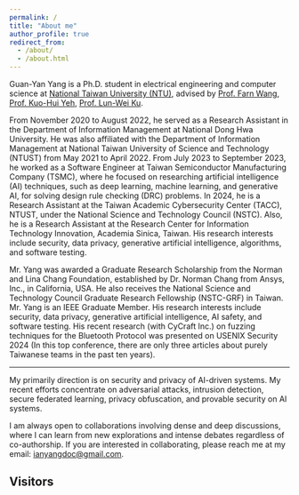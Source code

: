 ```yaml
---
permalink: /
title: "About me"
author_profile: true
redirect_from:
  - /about/
  - /about.html
---
```


<!-- > [My publication list](https://scholar.google.com/citations?user=R1mNI8QAAAAJ&hl=en) -->

Guan-Yan Yang is a Ph.D. student in electrical engineering and computer science at [National Taiwan University (NTU)](https://www.ntu.edu.tw/english/), advised by [Prof. Farn Wang](https://cc.ee.ntu.edu.tw/~farn/), [Prof. Kuo-Hui Yeh](https://scholar.google.com.tw/citations?user=nLG4OMAAAAAJ&hl=zh-TW), [Prof. Lun-Wei Ku](https://homepage.iis.sinica.edu.tw/pages/lwku/vita_en.html).

From November 2020 to August 2022, he served as a Research Assistant in the Department of Information Management at National Dong Hwa University. He was also affiliated with the Department of Information Management at National Taiwan University of Science and Technology (NTUST) from May 2021 to April 2022. From July 2023 to September 2023, he worked as a Software Engineer at Taiwan Semiconductor Manufacturing Company (TSMC), where he focused on researching artificial intelligence (AI) techniques, such as deep learning, machine learning, and generative AI, for solving design rule checking (DRC) problems. In 2024, he is a Research Assistant at the Taiwan Academic Cybersecurity Center (TACC), NTUST, under the National Science and Technology Council (NSTC). Also, he is a Research Assistant at the Research Center for Information Technology Innovation, Academia Sinica, Taiwan. His research interests include security, data privacy, generative artificial intelligence, algorithms, and software testing.

Mr. Yang was awarded a Graduate Research Scholarship from the Norman and Lina Chang Foundation, established by Dr. Norman Chang from Ansys, Inc., in California, USA. He also receives the National Science and Technology Council Graduate Research Fellowship (NSTC-GRF) in Taiwan. Mr. Yang is an IEEE Graduate Member. 
His research interests include security, data privacy, generative artificial intelligence, AI safety, and software testing. 
His recent research (with CyCraft Inc.) on fuzzing techniques for the Bluetooth Protocol was presented on USENIX Security 2024 (In this top conference, there are only three articles about purely Taiwanese teams in the past ten years).

<!-- (My [Curriculum Vitae]()) -->

---

My primarily direction is on security and privacy of AI-driven systems. My recent efforts concentrate on adversarial attacks, intrusion detection, secure federated learning, privacy obfuscation, and provable security on AI systems.

I am always open to collaborations involving dense and deep discussions, where I can learn from new explorations and intense debates regardless of co-authorship.
If you are interested in collaborating, please reach me at my email: [ianyangdoc@gmail.com](mailto:ianyangdoc@gmail.com).


## Visitors

<br>
<script type="text/javascript" id="clstr_globe" src="//clustrmaps.com/globe.js?d=_zC8YRIFlc0iDXzSA0WLcjUf25Ff878np1ts4X7yzQM&w=200"></script>